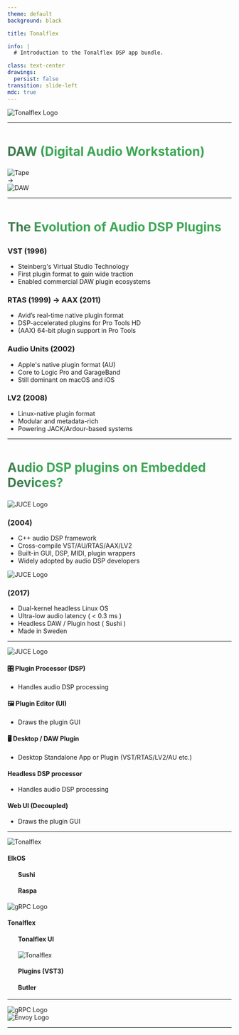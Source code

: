```yaml
---
theme: default
background: black

title: Tonalflex

info: |
  # Introduction to the Tonalflex DSP app bundle.

class: text-center
drawings:
  persist: false
transition: slide-left
mdc: true
---
```


<img src="/logo.svg" alt="Tonalflex Logo" style="max-width: 500px; margin: auto;" />

<div class="abs-br m-6 text-xl">
  <a href="https://github.com/tonalflex" target="_blank" class="slidev-icon-btn">
    <carbon:logo-github />
  </a>
</div>

---

<h1>DAW (Digital Audio Workstation)</h1>

<div class="grid grid-cols-[auto_min-content_auto] items-center gap-6 mt-16">

  <div class="h-[300px] overflow-hidden flex items-center justify-center">
    <img src="/tape.jpg" alt="Tape" class="rounded-xl h-full w-auto object-cover" />
  </div>

  <div class="text-center text-4xl text-green-500">
    →
  </div>

  <div class="h-[300px] overflow-hidden flex items-center justify-center">
    <img src="/daw.jpeg" alt="DAW" class="rounded-xl h-full w-auto object-cover" />
  </div>

</div>

<style>
h1 {
  background-image: linear-gradient(45deg, rgb(60, 122, 77) 10%, rgb(63, 167, 86) 20%);
  -webkit-background-clip: text;
  -moz-background-clip: text;
  -webkit-text-fill-color: transparent;
  -moz-text-fill-color: transparent;
}
</style>

---

# The Evolution of Audio DSP Plugins

<div class="grid grid-cols-2 gap-14 text-left text-lg mt-10">

<div v-click.animate-fade>
  <h3 class="text-xl font-bold mb-2">VST (1996)</h3>
  <ul class="text-md">
    <li>Steinberg's Virtual Studio Technology</li>
    <li>First plugin format to gain wide traction</li>
    <li>Enabled commercial DAW plugin ecosystems</li>
  </ul>
</div>

<div v-click>
  <h3 class="text-xl font-bold mb-2">RTAS (1999) → AAX (2011)</h3>
  <ul class="text-md">
    <li>Avid’s real-time native plugin format</li>
    <li>DSP-accelerated plugins for Pro Tools HD</li>
    <li>(AAX) 64-bit plugin support in Pro Tools</li>
  </ul>
</div>

<div v-click.animate-fade>
  <h3 class="text-xl font-bold mb-2">Audio Units (2002)</h3>
  <ul class="text-md">
    <li>Apple's native plugin format (AU)</li>
    <li>Core to Logic Pro and GarageBand</li>
    <li>Still dominant on macOS and iOS</li>
  </ul>
</div>

<div v-click>
  <h3 class="text-xl font-bold mb-2">LV2 (2008)</h3>
  <ul class="text-md">
    <li>Linux-native plugin format</li>
    <li>Modular and metadata-rich</li>
    <li>Powering JACK/Ardour-based systems</li>
  </ul>
</div>

</div>

<style>
h1 {
  background-image: linear-gradient(45deg, rgb(60, 122, 77) 10%, rgb(63, 167, 86) 20%);
  padding-top: 8px;
  padding-bottom: 4px;
  -webkit-background-clip: text;
  -moz-background-clip: text;
  -webkit-text-fill-color: transparent;
  -moz-text-fill-color: transparent;
}
</style>

---

# Audio DSP plugins on Embedded Devices?

<div class="grid grid-cols-1 md:grid-cols-2 gap-12 text-left text-lg mt-12">

<div v-click>
  <img src="/juce.png" alt="JUCE Logo" class="w-90 h-auto mb-12" />
  <h3 class="mb-2">(2004)</h3>
  <ul class="text-xl">
    <li>C++ audio DSP framework</li>
    <li>Cross-compile VST/AU/RTAS/AAX/LV2</li>
    <li>Built-in GUI, DSP, MIDI, plugin wrappers</li>
    <li>Widely adopted by audio DSP developers</li>
  </ul>
</div>

<div v-click>
  <img src="/elk.png" alt="JUCE Logo" class="h-28 mb-12" />
  <h3 class="mb-2">(2017)</h3>
  <ul class="text-xl">
    <li>Dual-kernel headless Linux OS</li>
    <li>Ultra-low audio latency ( < 0.3 ms )</li>
    <li>Headless DAW / Plugin host ( Sushi )</li>
    <li>Made in Sweden</li>
  </ul>
</div>

</div>

<style>
h1 {
  background-image: linear-gradient(45deg, rgb(60, 122, 77) 10%, rgb(63, 167, 86) 20%);
  padding-top: 8px;
  padding-bottom: 4px;
  -webkit-background-clip: text;
  -moz-background-clip: text;
  -webkit-text-fill-color: transparent;
  -moz-text-fill-color: transparent;
}
p {
  padding-top: 4px;
}
</style>

<!-- --- -->

<!-- <img src="/elkos-aarch.png" alt="ElkOS ARM64" style="max-height: 58vh; margin: auto;" /> -->

---

<img src="/juce.png" alt="JUCE Logo" class="w-50 h-auto mb-8" />

<div class="grid grid-cols-2 gap-6 mt-6">

  <!-- PluginProcessor Column -->
  <div v-click>
    <div class="rounded-2xl border border-orange-400 p-4 shadow-md">
      <h4 class="text-2xl font-bold text-white mb-4">🎛️ Plugin Processor (DSP)</h4>
      <ul class="list-disc list-inside text-white space-y-2">
        <li>Handles audio DSP processing</li>
      </ul>
    </div>
  </div>

  <!-- PluginEditor Column -->
  <div v-click>
    <div class="rounded-2xl border border-yellow-400 p-4 shadow-md">
      <h4 class="text-2xl font-bold text-white mb-4">🖼️ Plugin Editor (UI)</h4>
      <ul class="list-disc list-inside text-white space-y-2">
        <li>Draws the plugin GUI</li>
      </ul>
    </div>
  </div>

  <!-- Desktop/Standalone -->
  <div v-click class="col-span-2">
  <Arrow top="13rem" left="24rem" height="5rem" />
  <Arrow top="13rem" left="51rem" height="5rem" />
    <div class="rounded-2xl border border-green-400 p-4 shadow-md">
      <h4 class="text-2xl font-bold text-white mb-4">🖥️ Desktop / DAW Plugin</h4>
      <ul class="list-disc list-inside text-white space-y-2">
        <li>Desktop Standalone App or Plugin (VST/RTAS/LV2/AU etc.)</li>
      </ul>
    </div>
  </div>

   <!-- Headless DSP processor -->
  <div v-click>
  <Arrow top="13rem" left="28rem" height="14rem" />
    <div class="rounded-2xl border border-pink-400 p-4 shadow-md">
      <h4 class="text-2xl font-bold text-white mb-4">Headless DSP processor</h4>
      <ul class="list-disc list-inside text-white space-y-2">
        <li>Handles audio DSP processing</li>
      </ul>
    </div>
  </div>

  <!-- PluginEditor Column -->
  <div v-click>
  <Arrow top="13rem" left="55rem" height="14rem" />
    <div class="rounded-2xl border border-blue-400 p-4 shadow-md">
      <h4 class="text-2xl font-bold text-white mb-4">Web UI (Decoupled)</h4>
      <ul class="list-disc list-inside text-white space-y-2">
        <li>Draws the plugin GUI</li>
      </ul>
    </div>
  </div>

</div>

---

<!-- Logo -->
<img src="/logo.svg" alt="Tonalflex" class="w-80 mx-auto" />

<!-- Wrapper for columns and center box -->
<div v-click class="relative flex justify-center items-start gap-6 mt-6">

  <!-- Left Column -->
  <div class="w-1/2">
    <div class="rounded-2xl border border-white-400 p-4 shadow-md">
      <h4 class="text-2xl font-bold text-white text-center mb-4">ElkOS</h4>
      <ul class="list-disc list-inside text-white space-y-4">
        <div class="rounded-2xl border border-yellow-400 p-2 shadow-md">
          <h4 class="text-center">Sushi</h4>
        </div>
        <div class="rounded-2xl border border-red-400 p-2 shadow-md">
          <h4 class="text-center">Raspa</h4>
        </div>
      </ul>
    </div>
  </div>

  <!-- Center Box (gRPC) -->
  <div class="pt-28 w-25 h-25 flex items-center justify-center">
    <img src="/grpc.png" alt="gRPC Logo" class="w-70 h-auto" />
  </div>

  <!-- Right Column -->
  <div class="w-1/2">
    <div class="rounded-2xl border border-white-400 p-4 shadow-md">
      <h4 class="text-2xl font-bold text-white text-center mb-4">Tonalflex</h4>
      <ul class="list-disc list-inside text-white space-y-4">
        <div class="rounded-2xl border border-blue-400 p-2 shadow-md">
          <h4 class="text-center">Tonalflex UI</h4>
        </div>
        <div class="rounded-2xl border border-purple-400 p-1 shadow-md">
          <img src="/envoy.png" alt="Tonalflex" class="w-26 mx-auto brightness-180" />
        </div>
        <div class="rounded-2xl border border-grey-400 p-2 shadow-md">
          <h4 class="text-center">Plugins (VST3)</h4>
        </div>
        <div class="rounded-2xl border border-green-400 p-2 shadow-md">
          <h4 class="text-center">Butler</h4>
        </div>
      </ul>
    </div>
  </div>
</div>

---

<div class="grid grid-cols-2">

  <div class="flex justify-center items-center">
    <img src="/grpc.png" alt="gRPC Logo" class="w-50 h-auto mb-8" />
  </div>

  <div class="flex justify-center items-center">
    <img src="/envoy.png" alt="Envoy Logo" class="w-50 h-auto mb-8" />
  </div>

</div>

---
